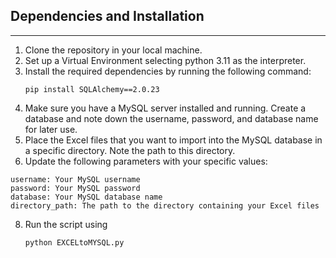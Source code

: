## Dependencies and Installation
---------------------------------

1. Clone the repository in your local machine.
2. Set up a Virtual Environment selecting python 3.11 as the interpreter. 
3. Install the required dependencies by running the following command:
   ```
   pip install SQLAlchemy==2.0.23
   ```
4. Make sure you have a MySQL server installed and running. Create a database and note down the username, password, and database name for later use.
5. Place the Excel files that you want to import into the MySQL database in a specific directory. Note the path to this directory.
6. Update the following parameters with your specific values:
  ```
  username: Your MySQL username
  password: Your MySQL password
  database: Your MySQL database name
  directory_path: The path to the directory containing your Excel files
  ```
8. Run the script using
   ```
   python EXCELtoMYSQL.py
   ```

